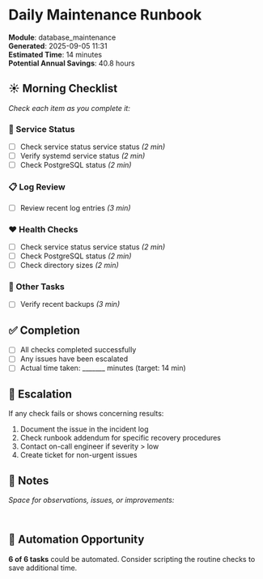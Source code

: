 # Daily Maintenance Runbook

**Module**: database_maintenance  
**Generated**: 2025-09-05 11:31  
**Estimated Time**: 14 minutes  
**Potential Annual Savings**: 40.8 hours  

## ☀️ Morning Checklist

*Check each item as you complete it:*

### 🔧 Service Status

- [ ] Check service status service status *(2 min)*
- [ ] Verify systemd service status *(2 min)*
- [ ] Check PostgreSQL status *(2 min)*

### 📋 Log Review

- [ ] Review recent log entries *(3 min)*

### ❤️ Health Checks

- [ ] Check service status service status *(2 min)*
- [ ] Check PostgreSQL status *(2 min)*
- [ ] Check directory sizes *(2 min)*

### 📌 Other Tasks

- [ ] Verify recent backups *(3 min)*

## ✅ Completion

- [ ] All checks completed successfully
- [ ] Any issues have been escalated
- [ ] Actual time taken: _______ minutes (target: 14 min)

## 🚨 Escalation

If any check fails or shows concerning results:
1. Document the issue in the incident log
2. Check runbook addendum for specific recovery procedures
3. Contact on-call engineer if severity > low
4. Create ticket for non-urgent issues

## 📝 Notes

*Space for observations, issues, or improvements:*
```


```

## 🤖 Automation Opportunity

**6 of 6 tasks** could be automated.
Consider scripting the routine checks to save additional time.
